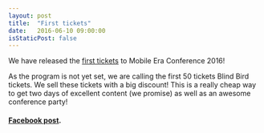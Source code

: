 ```yaml
---
layout: post
title:  "First tickets"
date:   2016-06-10 09:00:00
isStaticPost: false
---
```

We have released the [first tickets](http://tickets.mobileera.rocks) to Mobile Era Conference 2016!

As the program is not yet set, we are calling the first 50 tickets Blind Bird tickets. We sell these tickets with a big discount! This is a really cheap way to get two days of excellent content (we promise) as well as an awesome conference party!

#### [Facebook post](https://www.facebook.com/mobileeraconf/posts/506356659553268).
